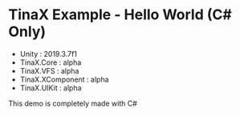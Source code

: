 # TinaX Example - Hello World (C# Only)

- Unity : 2019.3.7f1
- TinaX.Core : alpha
- TinaX.VFS : alpha
- TinaX.XComponent : alpha
- TinaX.UIKit : alpha


This demo is completely made with C#